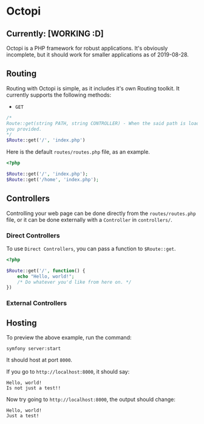 # Octopi
## Currently: [WORKING :D]
Octopi is a PHP framework for robust applications.
It's obviously incomplete, but it should work for smaller applications as of 2019-08-28.

## Routing
Routing with Octopi is simple, as it includes it's own Routing toolkit.  It currently supports the following methods:
- `GET`

```php
/*
Route::get(string PATH, string CONTROLLER) - When the said path is loaded, it will pass it to the Controller with the name
you provided.
*/
$Route::get('/', 'index.php')
```

Here is the default `routes/routes.php` file, as an example.
```php
<?php

$Route::get('/', 'index.php');
$Route::get('/home', 'index.php');
```

## Controllers
Controlling your web page can be done directly from the `routes/routes.php` file, or it can be done externally with a `Controller` in `controllers/`.

### Direct Controllers
To use `Direct Controllers`, you can pass a function to `$Route::get`.
```php
<?php

$Route::get('/', function() {
    echo "Hello, world!";
    /* Do whatever you'd like from here on. */
})
```

### External Controllers


## Hosting
To preview the above example, run the command:
```shell
symfony server:start
```
It should host at port `8000`.

If you go to `http://localhost:8000`, it should say:
```
Hello, world!
Is not just a test!!
```
Now try going to `http://localhost:8000`, the output should change:
```
Hello, world!
Just a test!
```